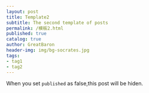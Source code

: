 ```yaml
---
layout: post
title: Template2
subtitle: The second template of posts
permalink: /模板2.html
published: true
catalog: true
author: GreatBaron
header-img: img/bg-socrates.jpg
tags:
- tag1
- tag2
---
```


When you set `published` as false,this post will be hiden.
